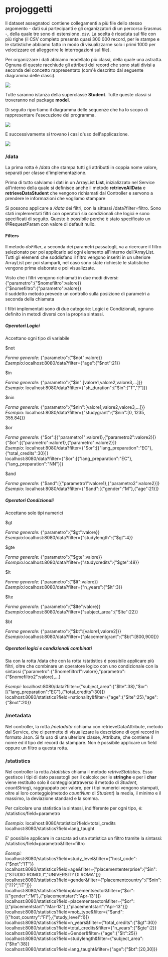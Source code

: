 # projoggetti
<body>
<p>Il dataset assegnatoci contiene collegamenti a più file dello stesso argomento - dati sui partecipanti e gli organizzatori di un percorso Erasmus -, della quale tre sono di estensione <i>.csv</i>. La scelta è ricaduta sul file con più righe (il CSV completo presenta quasi 300 000 record, per le stampe e le statistiche abbiamo fatto in modo di visualizzarne solo i primi 1000 per velocizzare ed alleggerire le interrogazioni sul file).</p>
<p>Per organizzare i dati abbiamo modellato più classi, della quale una astratta. Ognuna di queste racchiude gli attributi dei record che sono stati divisi a seconda del concetto rappresentato (com'è descritto dal seguente diagramma delle classi).</p>
<img src="doc/diagrammaclassi.png"></img>
<p>Tutte saranno istanza della superclasse <b>Student</b>. Tutte queste classi si troveranno nel package <b>model</b>.</p>
<p>Di seguito riportiamo il diagramma delle sequenze che ha lo scopo di rappresentare l'esecuzione del programma.</p>
<img src="doc/diagrammaflusso.png"></img>
<p>E successivamente si trovano i casi d'uso dell'applicazione.</p>
<img src="doc/casiuso.png"></img>
  <h3>/data</h3>
<p>La prima rotta è <i>/data</i> che stampa tutti gli attributti in coppia nome valore, separati per classe d'implementazione.</p>
<p>Prima di tutto salviamo i dati in un ArrayList <b>List<Student></b>, inizializzato nel Service all'interno della quale si definisce anche il metodo <b>retrieveAllData</b> e <b>retrieveDataStudent</b> che vengono richiamati dal Controller e servono a prendere le informazioni che vogliamo stampare</p>
<p>Si possono applicare a <i>/data</i> dei filtri, con la sittassi /data?filter=filtro. Sono stati implementati filtri con operatori sia condizionali che logici e sono specificati di seguito. Questo è possibile perchè è stato specificato un @RequestParam con valore di default nullo.</p>
  <h4>Filters</h4>
<p>Il metodo <i>doFilter</i>, a seconda dei parametri passatogli, va a ricercare il filtro selezionato per poi applicarlo ad ogni elemento all'interno dell'ArrayList. Tutti gli elementi che soddisfano il filtro vengono inseriti in un ulteriore ArrayList per poi stamparli, nel caso sono state richieste le statistiche vengono prima elaborate e poi visualizzate.</p>
<p>Visto che i filtri vengono richiamati in due modi diversi:<br>
  {"parametro":{"$nomefiltro":valore}}<br>
  {"$nomefiltro":{"parametro":valore}}<br>
  il suddetto metodo prevede un controllo sulla posizione di parametri a seconda della chiamata</p>
<p>I filtri implementati sono di due categorie: Logici e Condizionali, ognuno definito in metodi diversi con la propria sintassi.</p>
  <h5>Operatori Logici</h5>
  <p>Accettano ogni tipo di variabile</p>
<p>$not</p>
 <p><i>Forma generale:</i> {"parametro":{"$not":valore}}<br> 
    <i>Esempio:</i>localhost:8080/data?filter={"age":{"$not":21}}</p>

<p>$in</p>
<p><i>Forma generale:</i> {"parametro":{"$in":[valore1,valore2,valore3,...]}}<br>
  <i>Esempio:</i> localhost:8080/data?filter={"sh_duration":{"$in":["T","?"]}}</p>

<p>$nin</p>
<p><i>Forma generale:</i> {"parametro":{"$nin":[valore1,valore2,valore3,...]}}<br>
  <i>Esempio:</i> localhost:8080/data?filter={"studygrant":{"$nin":[0, 1235, 355.84]}}</p>

<p>$or</p>
<p><i>Forma generale:</i> {"$or":[{"parametro1":valore1},{"parametro2":valore2}]}<br>
   {"$or":[{"parametro":valore1},{"parametro":valore2}]}<br>
  <i>Esempio:</i> localhost:8080/data?filter={"$or":[{"lang_preparation":"EC"},{"total_credits":30}]}<br>
  localhost:8080/data?filter={"$or":[{"lang_preparation":"EC"},{"lang_preparation":"NN"}]}</p>
  
<p>$and</p>
<p><i>Forma generale:</i> {"$and":[{"parametro1":valore1},{"parametro2":valore2}]}<br>
  <i>Esempio:</i> localhost:8080/data?filter={"$and":[{"gender":"M"},{"age":21}]}</p>

  <h5>Operatori Condizionali</h5>
  <p>Accettano solo tipi numerici</p>
<p>$gt</p>
 <p><i>Forma generale:</i> {"parametro":{"$gt":valore}}<br> 
    <i>Esempio:</i>localhost:8080/data?filter={"studylength":{"$gt":4}}</p>
  
<p>$gte</p>
 <p><i>Forma generale:</i> {"parametro":{"$gte":valore}}<br> 
    <i>Esempio:</i>localhost:8080/data?filter={"studycredits":{"$gte":48}}</p>
  
<p>$lt</p>
 <p><i>Forma generale:</i> {"parametro":{"$lt":valore}}<br> 
    <i>Esempio:</i>localhost:8080/data?filter={"n_years":{"$lt":3}}</p>
  
<p>$lte</p>
 <p><i>Forma generale:</i> {"parametro":{"$lte":valore}}<br> 
    <i>Esempio:</i>localhost:8080/data?filter={"subject_area":{"$lte":22}}</p>
  
<p>$bt</p>
 <p><i>Forma generale:</i> {"parametro":{"$bt":[valore1,valore2]}}<br> 
    <i>Esempio:</i>localhost:8080/data?filter={"placementgrant":{"$bt":[800,900]}}</p>
<h5>Operatori logici e condizionali combinati</h5>
<p>Sia con la rotta /data che con la rotta /statistics é possibile applicare più filtri, oltre che combinare un operatore logico con uno condizionale con la sintassi {"parametro":{"$nomefiltro1":valore},"parametro":{"$nomefiltro2":valore},...}</p>
<p><i>Esempi:</i> localhost:8080/data?filter={"subject_area":{"$lte":38},"$or":[{"lang_preparation":"EC"},{"total_credits":30}]}<br>
localhost:8080/statistics?field=nationality&filter={"age":{"$lte":25},"age":{"$not":20}}</p>
  <h3>/metadata</h3>
<p>Nel controller, la rotta <i>/metadata</i> richiama con retrieveDataAttribute, metodo dal Service, che ci permette di visualizzare la descrizione di ogni record in formato Json. Si fa uso di una ulteriore classe, Attribute, che contiene il nome ed il tipo del record da stampare. Non è possibile applicare un field oppure un filtro a questa rotta.</p>
  <h3>/statistics</h3>
<p>Nel controller la rotta <i>/statistics</i> chiama il metodo <i>retriveStatistics</i>. Esso gestisce i tipi di dato passatogli per il calcolo: per le <b>stringhe</b> e per i <b>char</b> viene restituito solo il conteggio(attraverso il metodo di <i>Student</i>, <i>countString</i>), raggruppato per valore, per i tipi numerici vengono stampati, oltre al loro conteggio(metodo <i>countNum</i> di <i>Student</i>) la media, il minimo e il massimo, la deviazione standard e la somma.</p>
<p>Per calcolare una statistica la sintassi, indifferente per ogni tipo, é: /statistics/field=parametro</p>
<p><i>Esempio:</i> localhost:8080/statistics?field=total_credits<br>
localhost:8080/statistics?field=lang_taught</p>
<p>E' possibile applicare in cascata ad una statistica un filtro tramite la sintassi: /statistics/field=parametro&filter=filtro</p>
<p><i>Esempi:</i><br>
localhost:8080/statistics?field=study_level&filter={"host_code":{"$not":"IT"}}<br>
localhost:8080/statistics?field=age&filter={"placemententerprise":{"$in":["STUDIO ROMOLI","UNIVERSIT? DI ROMA"]}}<br>
localhost:8080/statistics?field=gender&filter={"placementcountry":{"$nin":["???","IT"]}}<br>
localhost:8080/statistics?field=placementsector&filter={"$or":[{"gender":"M"},{"placementstart":"Apr-13"}]}<br>
localhost:8080/statistics?field=placementsector&filter={"$or":[{"placementstart":"Mar-13"},{"placementstart":"Apr-13"}]}<br>
localhost:8080/statistics?field=mob_type&filter={"$and":[{"host_country":"FI"},{"study_level":1}]}<br>
localhost:8080/statistics?field=n_years&filter={"total_credits":{"$gt":30}}<br>
localhost:8080/statistics?field=total_credits&filter={"n_years":{"$gte":2}}<br>
localhost:8080/statistics?field=Gender&filter={"age":{"$lt":25}}<br>
localhost:8080/statistics?field=studylength&filter={"subject_area":{"$lte":38}}<br>
localhost:8080/statistics?field=lang_taught&filter={"age":{"$bt":[20,30]}}</p>
</body>








